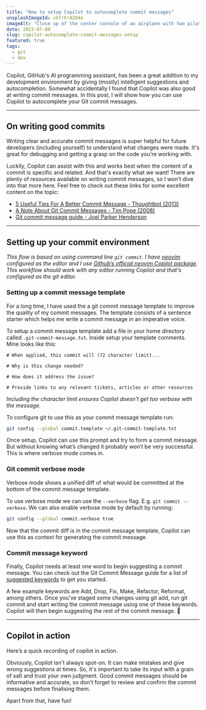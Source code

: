 ```yaml
---
title: "How to setup Copilot to autocomplete commit messages"
unsplashImageId: vkfrFrAIO4o
imageAlt: "Close up of the center console of an airplane with two pilots sitting each side."
date: 2023-07-08
slug: copilot-autocomplete-commit-messages-setup
featured: true
tags:
  - git
  - dev
---
```


Copilot, GitHub's AI programming assistant, has been a great addition to my development environment by giving (mostly) intelligent suggestions and autocompletion. Somewhat accidentally I found that Copilot was also good at writing commit messages. In this post, I will show how you can use Copilot to autocomplete your Git commit messages. 

<!-- excerpt -->


--- 

## On writing good commits

Writing clear and accurate commit messages is super helpful for future developers (including yourself) to understand what changes were made. It's great for debugging and getting a grasp on the code you're working with.

Luckily, Copilot can assist with this and works best when the content of a commit is specific and related. And that's exactly what we want! There are plenty of resources available on writing commit messages, so I won't dive into that more here. Feel free to check out these links for some excellent content on the topic:

* [5 Useful Tips For A Better Commit Message - Thoughtbot (2013)](https://thoughtbot.com/blog/5-useful-tips-for-a-better-commit-message)
* [A Note About Git Commit Messages - Tim Pope (2008)](https://tbaggery.com/2008/04/19/a-note-about-git-commit-messages.html) 
* [Git commit message guide - Joel Parker Henderson](https://github.com/joelparkerhenderson/git-commit-message)

--- 

## Setting up your commit environment

<aside class="card">
  <em>
    This flow is based on using command line <code>git commit</code>. I have <a href="https://neovim.io">neovim</a> configured as the editor and I use <a href="https://github.com/github/copilot.vim">Github’s official neovim Copilot package</a>. This workflow should work with any editor running Copilot and that's configured as the git editor.
  </em>
</aside>

### Setting up a commit message template

For a long time, I have used the a git commit message template to improve the quality of my commit messages. The template consists of a sentence starter which helps me write a commit message in an imperative voice.

To setup a commit message template add a file in your home directory called `.git-commit-message.txt`. Inside setup your template comments. Mine looks like this:


```gitcommit
# When applied, this commit will (72 character limit)...

# Why is this change needed?

# How does it address the issue?

# Provide links to any relevant tickets, articles or other resources
```

_Including the character limit ensures Copilot doesn’t get too verbose with the message._

To configure git to use this as your commit message template run:

```sh
git config --global commit.template ~/.git-commit-template.txt
```

Once setup, Copilot can use this prompt and try to form a commit message. But without knowing what’s changed it probably won’t be very successful. This is where verbose mode comes in. 

### Git commit verbose mode

Verbose mode shows a unified diff of what would be committed at the bottom of the commit message template.

To use verbose mode we can use the `--verbose` flag. E.g. `git commit --verbose`. We can also enable verbose mode by default by running:

```sh
git config --global commit.verbose true
```

Now that the commit diff is in the commit message template, Copilot can use this as context for generating the commit message. 

### Commit message keyword

Finally, Copilot needs at least one word to begin suggesting a commit message. You can check out the Git Commit Message guide for a list of [suggested keywords](https://github.com/joelparkerhenderson/git-commit-message#summary-keywords) to get you started.

A few example keywords are Add, Drop, Fix, Make, Refactor, Reformat, among others. Once you've staged some changes using git add, run git commit and start writing the commit message using one of these keywords. Copilot will then begin suggesting the rest of the commit message. 🚀

--- 

## Copilot in action

Here’s a quick recording of copilot in action.

<script async id="asciicast-tvFG35UnF0pISTpgn247JyqaP" src="https://asciinema.org/a/tvFG35UnF0pISTpgn247JyqaP.js"></script>

Obviously, Copilot isn't always spot-on. It can make mistakes and give wrong suggestions at times. So, it's important to take its input with a grain of salt and trust your own judgment. Good commit messages should be informative and accurate, so don't forget to review and confirm the commit messages before finalising them.

Apart from that, have fun!
